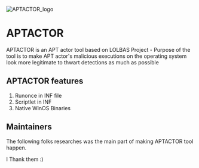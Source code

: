 
![APTACTOR_logo](https://github.com/homjxi0e/APTACTOR/assets/25440152/84e5e4d1-030a-4637-87e9-40aa030111e5)
# APTACTOR
APTACTOR is an APT actor tool based on LOLBAS Project - Purpose of the tool is to make APT actor's malicious executions on the operating system look more legitimate to thwart detections as much as possible 

## APTACTOR features
1. Runonce in INF file  
2. Scriptlet in INF
3. Native WinOS Binaries 

## Maintainers

The following folks researches was the main part of making APTACTOR tool happen.




I Thank them :)
